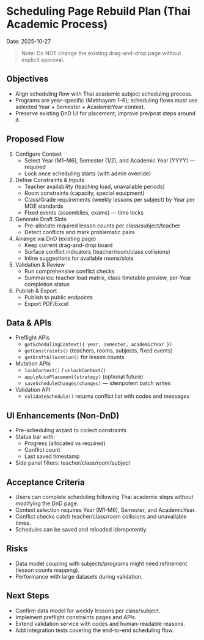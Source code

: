 # Scheduling Page Rebuild Plan (Thai Academic Process)

Date: 2025-10-27

> Note: Do NOT change the existing drag-and-drop page without explicit approval.

## Objectives
- Align scheduling flow with Thai academic subject scheduling process.
- Programs are year-specific (Matthayom 1–6); scheduling flows must use selected Year + Semester + AcademicYear context.
- Preserve existing DnD UI for placement; improve pre/post steps around it.

## Proposed Flow
1) Configure Context
   - Select Year (M1–M6), Semester (1/2), and Academic Year (YYYY) — required
   - Lock once scheduling starts (with admin override)
2) Define Constraints & Inputs
   - Teacher availability (teaching load, unavailable periods)
   - Room constraints (capacity, special equipment)
   - Class/Grade requirements (weekly lessons per subject) by Year per MOE standards
   - Fixed events (assemblies, exams) — time locks
3) Generate Draft Slots
   - Pre-allocate required lesson counts per class/subject/teacher
   - Detect conflicts and mark problematic pairs
4) Arrange via DnD (existing page)
   - Keep current drag-and-drop board
   - Surface conflict indicators (teacher/room/class collisions)
   - Inline suggestions for available rooms/slots
5) Validation & Review
   - Run comprehensive conflict checks
   - Summaries: teacher load matrix, class timetable preview, per-Year completion status
6) Publish & Export
   - Publish to public endpoints
   - Export PDF/Excel

## Data & APIs
- Preflight APIs
   - `getSchedulingContext({ year, semester, academicYear })`
  - `getConstraints()` (teachers, rooms, subjects, fixed events)
  - `getDraftAllocation()` for lesson counts
- Mutation APIs
  - `lockContext()` / `unlockContext()`
  - `applyAutoPlacement(strategy)` (optional future)
  - `saveScheduleChanges(changes)` — idempotent batch writes
- Validation API
  - `validateSchedule()` returns conflict list with codes and messages

## UI Enhancements (Non-DnD)
- Pre-scheduling wizard to collect constraints
- Status bar with:
  - Progress (allocated vs required)
  - Conflict count
  - Last saved timestamp
- Side panel filters: teacher/class/room/subject

## Acceptance Criteria
- Users can complete scheduling following Thai academic steps without modifying the DnD page.
- Context selection requires Year (M1–M6), Semester, and AcademicYear.
- Conflict checks catch teacher/class/room collisions and unavailable times.
- Schedules can be saved and reloaded idempotently.

## Risks
- Data model coupling with subjects/programs might need refinement (lesson counts mapping).
- Performance with large datasets during validation.

## Next Steps
- Confirm data model for weekly lessons per class/subject.
- Implement preflight constraints pages and APIs.
- Extend validation service with codes and human-readable reasons.
- Add integration tests covering the end-to-end scheduling flow.
